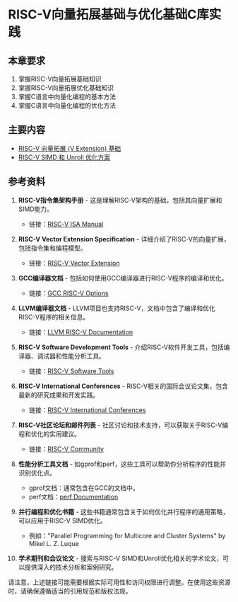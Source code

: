 # RISC-V向量拓展基础与优化基础C库实践

## 本章要求

1. 掌握RISC-V向量拓展基础知识
2. 掌握RISC-V向量拓展优化基础知识
3. 掌握C语言中向量化编程的基本方法
4. 掌握C语言中向量化编程的优化方法

## 主要内容

- [RISC-V 向量拓展 (V Extension) 基础](./chapter_8_1.md)
- [RISC-V SIMD 和 Unroll 优化方案](./chapter_8_2.md)

## 参考资料

1. **RISC-V指令集架构手册** - 这是理解RISC-V架构的基础，包括其向量扩展和SIMD能力。
   - 链接：[RISC-V ISA Manual](https://riscv.org/technical/specifications/)

2. **RISC-V Vector Extension Specification** - 详细介绍了RISC-V的向量扩展，包括指令集和编程模型。
   - 链接：[RISC-V Vector Extension](https://github.com/riscv/riscv-v-spec)

3. **GCC编译器文档** - 包括如何使用GCC编译器进行RISC-V程序的编译和优化。
   - 链接：[GCC RISC-V Options](https://gcc.gnu.org/onlinedocs/gcc-9.2.0/gcc/RISC-V-Options.html)

4. **LLVM编译器文档** - LLVM项目也支持RISC-V，文档中包含了编译和优化RISC-V程序的相关信息。
   - 链接：[LLVM RISC-V Documentation](https://llvm.org/docs/RISCV.html)

5. **RISC-V Software Development Tools** - 介绍RISC-V软件开发工具，包括编译器、调试器和性能分析工具。
   - 链接：[RISC-V Software Tools](https://riscv.org/software-tools/)

6. **RISC-V International Conferences** - RISC-V相关的国际会议论文集，包含最新的研究成果和开发实践。
   - 链接：[RISC-V International Conferences](https://riscv.org/conference/)

7. **RISC-V社区论坛和邮件列表** - 社区讨论和技术支持，可以获取关于RISC-V编程和优化的实用建议。
   - 链接：[RISC-V Community](https://riscv.org/community/)

8. **性能分析工具文档** - 如gprof和perf，这些工具可以帮助你分析程序的性能并识别优化点。
   - gprof文档：通常包含在GCC的文档中。
   - perf文档：[perf Documentation](https://www.kernel.org/doc/html/latest/dev-tools/perf.html)

9. **并行编程和优化书籍** - 这些书籍通常包含关于如何优化并行程序的通用策略，可以应用于RISC-V SIMD优化。
   - 例如："Parallel Programming for Multicore and Cluster Systems" by Mikel L. Z. Luque

10. **学术期刊和会议论文** - 搜索与RISC-V SIMD和Unroll优化相关的学术论文，可以提供深入的技术分析和案例研究。

请注意，上述链接可能需要根据实际可用性和访问权限进行调整。在使用这些资源时，请确保遵循适当的引用规范和版权法规。
